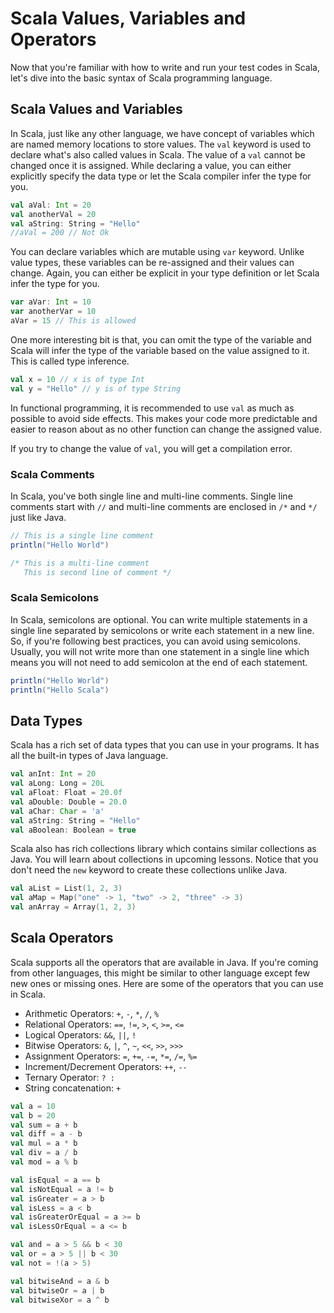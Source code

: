 # Scala Values, Variables and Operators

Now that you're familiar with how to write and run your test codes in Scala, let's dive into the basic syntax of Scala programming language.

## Scala Values and Variables

In Scala, just like any other language, we have concept of variables which are named memory locations to store values. The `val` keyword is used to declare what's also called values in Scala. The value of a `val` cannot be changed once it is assigned. While declaring a value, you can either explicitly specify the data type or let the Scala compiler infer the type for you.

```scala
val aVal: Int = 20
val anotherVal = 20
val aString: String = "Hello"
//aVal = 200 // Not Ok
```

You can declare variables which are mutable using `var` keyword. Unlike value types, these variables can be re-assigned and their values can change. Again, you can either be explicit in your type definition or let Scala infer the type for you.

```scala
var aVar: Int = 10
var anotherVar = 10
aVar = 15 // This is allowed
```

One more interesting bit is that, you can omit the type of the variable and Scala will infer the type of the variable based on the value assigned to it. This is called type inference.

```scala
val x = 10 // x is of type Int
val y = "Hello" // y is of type String
```

In functional programming, it is recommended to use `val` as much as possible to avoid side effects. This makes your code more predictable and easier to reason about as no other function can change the assigned value.

If you try to change the value of `val`, you will get a compilation error.

### Scala Comments

In Scala, you've both single line and multi-line comments. Single line comments start with `//` and multi-line comments are enclosed in `/*` and `*/` just like Java.

```scala
// This is a single line comment
println("Hello World")

/* This is a multi-line comment
   This is second line of comment */
```

### Scala Semicolons

In Scala, semicolons are optional. You can write multiple statements in a single line separated by semicolons or write each statement in a new line. So, if you're following best practices, you can avoid using semicolons. Usually, you will not write more than one statement in a single line which means you will not need to add semicolon at the end of each statement.

```scala
println("Hello World")
println("Hello Scala")
```

## Data Types

Scala has a rich set of data types that you can use in your programs. It has all the built-in types of Java language.

```scala
val anInt: Int = 20
val aLong: Long = 20L
val aFloat: Float = 20.0f
val aDouble: Double = 20.0
val aChar: Char = 'a'
val aString: String = "Hello"
val aBoolean: Boolean = true
```

Scala also has rich collections library which contains similar collections as Java. You will learn about collections in upcoming lessons. Notice that you don't need the `new` keyword to create these collections unlike Java.

```scala
val aList = List(1, 2, 3)
val aMap = Map("one" -> 1, "two" -> 2, "three" -> 3)
val anArray = Array(1, 2, 3)
```

## Scala Operators

Scala supports all the operators that are available in Java. If you're coming from other languages, this might be similar to other language except few new ones or missing ones. Here are some of the operators that you can use in Scala.

- Arithmetic Operators: `+`, `-`, `*`, `/`, `%`
- Relational Operators: `==`, `!=`, `>`, `<`, `>=`, `<=`
- Logical Operators: `&&`, `||`, `!`
- Bitwise Operators: `&`, `|`, `^`, `~`, `<<`, `>>`, `>>>`
- Assignment Operators: `=`, `+=`, `-=`, `*=`, `/=`, `%=`
- Increment/Decrement Operators: `++`, `--`
- Ternary Operator: `? :`
- String concatenation: `+`

```scala
val a = 10
val b = 20
val sum = a + b
val diff = a - b
val mul = a * b
val div = a / b
val mod = a % b

val isEqual = a == b
val isNotEqual = a != b
val isGreater = a > b
val isLess = a < b
val isGreaterOrEqual = a >= b
val isLessOrEqual = a <= b

val and = a > 5 && b < 30
val or = a > 5 || b < 30
val not = !(a > 5)

val bitwiseAnd = a & b
val bitwiseOr = a | b
val bitwiseXor = a ^ b
```
